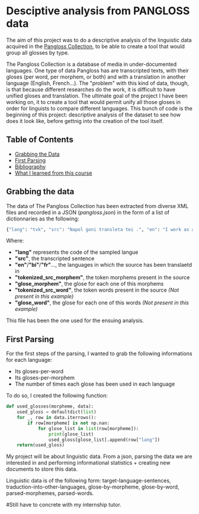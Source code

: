 # Desciptive analysis from PANGLOSS data 

The aim of this project was to do a descriptive analysis of the linguistic data acquired in the [Pangloss Collection](https://pangloss.cnrs.fr/index_en.htm "PANGLOSS website"), to be able to create a tool that would group all glosses by type.

The Pangloss Collection is a database of media in under-documented languages. One type of data Pangloss has are transcripted texts, with their gloses (per word, per morphem, or both) and with a translation in another language (English, French...). The "problem" with this kind of data, though, is that because different researches do the work, it is difficult to have unified gloses and translation. The ultimate goal of the project I have been working on, it to create a tool that would permit unify all those gloses in order for linguists to compare different languages. This bunch of code is the beginning of this project: descriptive analysis of the dataset to see how does it look like, before gettnig into the creation of the tool itself.

## Table of Contents

* [Grabbing the Data](#data)
* [First Parsing](#parse)
* [Bibliography](#bibliography)
* [What I learned from this course](#learned)

## <a name="data"></a>Grabbing the data
The data of The Pangloss Collection has been extracted from diverse XML files and recorded in a JSON (*pangloss.json*) in the form of a list of dictionnaries as the following:
```python
{"lang": "tvk", "src": "Napol goni transleta tei .", "en": "I work as a translator", "bi": "mi wok olsem wan translator", "tokenized_src_morphem": ["na", "pol", "goni", "transleta", "tei"], "glose_morphem": ["1s.nfut", "work", "3s.be_like.ind", "translator", "one"]}
```
Where: 
* **"lang"** represents the code of the sampled langue
* **"src"**, the transcripted sentence
* **"en"**/**"bi"**/**"fr"**..., the languages in which the source has been translaetd in
* **"tokenized_src_morphem"**, the token morphems present in the source
* **"glose_morphem"**, the glose for each one of this morphems
* **"tokenized_src_word"**, the token words present in the source *(Not present in this example)*
* **"glose_word"**, the glose for each one of this words *(Not present in this example)*

This file has been the one used for the ensuing analysis. 

## <a name="parse"></a>First Parsing
For the first steps of the parsing, I wanted to grab the following informations for each language:
* Its gloses-per-word
* Its gloses-per-morphem
* The number of times each glose has been used in each language

To do so, I created the following function:
```python
def used_glosses(morpheme, data):
    used_gloss = defaultdict(list)
    for _, row in data.iterrows():
        if row[morpheme] is not np.nan:
            for glose_list in list(row[morpheme]):
                print(glose_list)
                used_gloss[glose_list].append(row["lang"])
    return(used_gloss)
```

My project will be about linguistic data. From a json, parsing the data we are interested in and performing informational statistics + creating new documents to store this data.

Linguistic data is of the following form: target-language-sentences, traduction-into-other-languages, glose-by-morpheme, glose-by-word, parsed-morphemes, parsed-words.

#Still have to concrete with my internship tutor.
